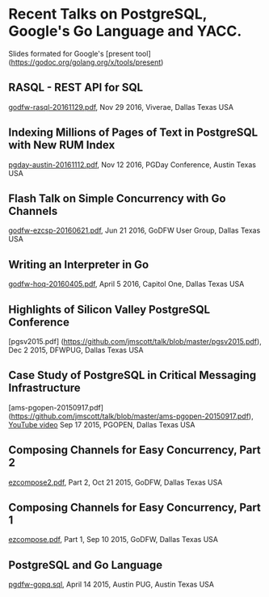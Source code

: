 # Recent Talks on PostgreSQL, Google's Go Language and YACC.
 Slides formated for Google's
 [present tool] (https://godoc.org/golang.org/x/tools/present)

## RASQL - REST API for SQL
 [godfw-rasql-20161129.pdf](https://github.com/jmscott/talk/blob/master/godfw-rasql-20161129.pdf), Nov 29 2016, Viverae, Dallas Texas USA

## Indexing Millions of Pages of Text in PostgreSQL with New RUM Index
 [pgday-austin-20161112.pdf](https://github.com/jmscott/talk/blob/master/pgday-austin-20161112.pdf), Nov 12 2016, PGDay Conference, Austin Texas USA

## Flash Talk on Simple Concurrency with Go Channels
 [godfw-ezcsp-20160621.pdf](https://github.com/jmscott/talk/blob/master/godfw-ezcsp-20160621.pdf), Jun 21 2016, GoDFW User Group, Dallas Texas USA

## Writing an Interpreter in Go
 [godfw-hoq-20160405.pdf](https://github.com/jmscott/talk/blob/master/godfw-hoq-20160405.pdf), April 5 2016, Capitol One, Dallas Texas USA

## Highlights of Silicon Valley PostgreSQL Conference
 [pgsv2015.pdf] (https://github.com/jmscott/talk/blob/master/pgsv2015.pdf), Dec 2 2015, DFWPUG, Dallas Texas USA

## Case Study of PostgreSQL in Critical Messaging Infrastructure
 [ams-pgopen-20150917.pdf] (https://github.com/jmscott/talk/blob/master/ams-pgopen-20150917.pdf), [YouTube video](https://www.youtube.com/watch?v=tNl9pY4PSyg) Sep 17 2015, PGOPEN, Dallas Texas USA

## Composing Channels for Easy Concurrency, Part 2
 [ezcompose2.pdf](https://github.com/jmscott/talk/blob/master/ezcompose2.pdf), Part 2, Oct 21 2015, GoDFW, Dallas Texas USA

## Composing Channels for Easy Concurrency, Part 1
 [ezcompose.pdf](https://github.com/jmscott/talk/blob/master/ezcompose.pdf), Part 1, Sep 10 2015, GoDFW, Dallas Texas USA
 
## PostgreSQL and Go Language
 [pgdfw-gopq.sql](https://github.com/jmscott/talk/blob/master/pgdfw-gopq.pdf), April 14 2015, Austin PUG, Austin Texas USA
